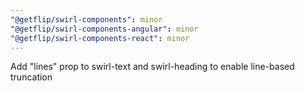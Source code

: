 ```yaml
---
"@getflip/swirl-components": minor
"@getflip/swirl-components-angular": minor
"@getflip/swirl-components-react": minor
---
```


Add "lines" prop to swirl-text and swirl-heading to enable line-based truncation
